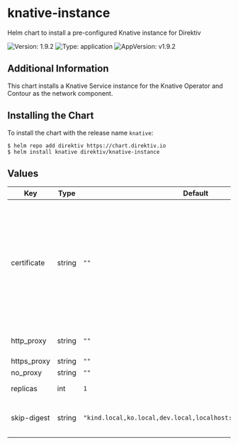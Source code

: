 # knative-instance

Helm chart to install a pre-configured Knative instance for Direktiv

![Version: 1.9.2](https://img.shields.io/badge/Version-1.9.2-informational?style=flat-square) ![Type: application](https://img.shields.io/badge/Type-application-informational?style=flat-square) ![AppVersion: v1.9.2](https://img.shields.io/badge/AppVersion-v1.9.2-informational?style=flat-square)

## Additional Information

This chart installs a Knative Service instance for the Knative Operator and Contour as the network component.

## Installing the Chart

To install the chart with the release name `knative`:

```console
$ helm repo add direktiv https://chart.direktiv.io
$ helm install knative direktiv/knative-instance
```

## Values

| Key | Type | Default | Description |
|-----|------|---------|-------------|
| certificate | string | `""` | Custom certificate for controller. This needs to be a secret create before installation in the knative-serving namespace |
| http_proxy | string | `""` | Proxy settings for controller |
| https_proxy | string | `""` |  |
| no_proxy | string | `""` |  |
| replicas | int | `1` | Knative replicas |
| skip-digest | string | `"kind.local,ko.local,dev.local,localhost:5000,localhost:31212"` | Repositories which skip digest resolution |

